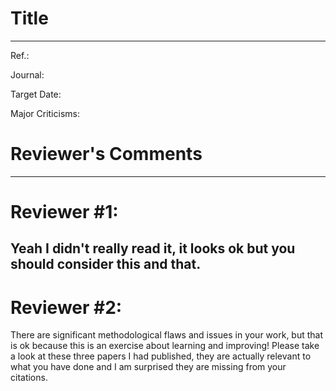 # Title
---
Ref.: 

Journal:

Target Date: 

Major Criticisms:

# Reviewer's Comments
---
# Reviewer #1:
Yeah I didn't really read it, it looks ok but you should consider this and that.
---
# Reviewer #2:
There are significant methodological flaws and issues in your work, but that is ok because this is an exercise about learning and improving!
Please take a look at these three papers I had published, they are actually relevant to what you have done and I am surprised they are missing from your citations.